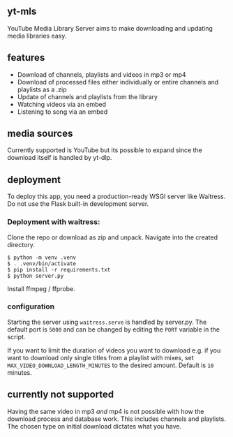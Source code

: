 ## yt-mls
YouTube Media Library Server aims to make downloading and updating media libraries easy.


## features
- Download of channels, playlists and videos in mp3 or mp4
- Download of processed files either individually or entire channels and playlists as a .zip
- Update of channels and playlists from the library
- Watching videos via an embed
- Listening to song via an embed

## media sources
Currently supported is YouTube but its possible to expand since the download itself is handled by yt-dlp.


## deployment
To deploy this app, you need a production-ready WSGI server like Waitress. Do not use the Flask built-in development server.


### Deployment with waitress:
Clone the repo or download as zip and unpack.
Navigate into the created directory.

```
$ python -m venv .venv
$ . .venv/bin/activate
$ pip install -r requirements.txt
$ python server.py
```

Install ffmpeg / ffprobe.

### configuration

Starting the server using `waitress.serve` is handled by server.py.
The default port is `5000` and can be changed by editing the `PORT` variable in the script. 

If you want to limit the duration of videos you want to download e.g. if you want to download only single titles from a playlist with mixes, set `MAX_VIDEO_DOWNLOAD_LENGTH_MINUTES` to the desired amount. Default is `10` minutes.


## currently not supported
Having the same video in mp3 _and_ mp4 is not possible with how the download process and database work. This includes channels and playlists. The chosen type on initial download dictates what you have.
